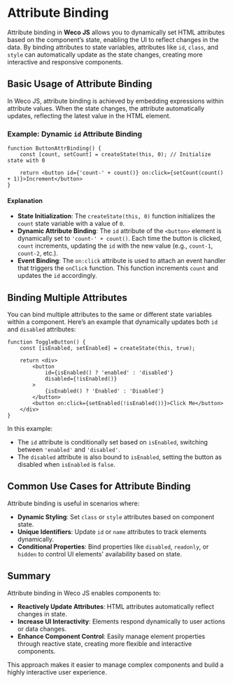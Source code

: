 # Attribute Binding

Attribute binding in **Weco JS** allows you to dynamically set HTML attributes based on the component’s state, enabling the UI to reflect changes in the data. By binding attributes to state variables, attributes like `id`, `class`, and `style` can automatically update as the state changes, creating more interactive and responsive components.

## Basic Usage of Attribute Binding

In Weco JS, attribute binding is achieved by embedding expressions within attribute values. When the state changes, the attribute automatically updates, reflecting the latest value in the HTML element.

### Example: Dynamic `id` Attribute Binding

```tsx
function ButtonAttrBinding() {
    const [count, setCount] = createState(this, 0); // Initialize state with 0

    return <button id={'count-' + count()} on:click={setCount(count() + 1)}>Increment</button>
}
```

#### Explanation

* **State Initialization**: The `createState(this, 0)` function initializes the `count` state variable with a value of `0`.
* **Dynamic Attribute Binding**: The `id` attribute of the `<button>` element is dynamically set to `'count-' + count()`. Each time the button is clicked, `count` increments, updating the `id` with the new value (e.g., `count-1`, `count-2`, etc.).
* **Event Binding**: The `on:click` attribute is used to attach an event handler that triggers the `onClick` function. This function increments `count` and updates the `id` accordingly.

## Binding Multiple Attributes

You can bind multiple attributes to the same or different state variables within a component. Here’s an example that dynamically updates both `id` and `disabled` attributes:

```tsx
function ToggleButton() {
    const [isEnabled, setEnabled] = createState(this, true);

    return <div>
        <button
            id={isEnabled() ? 'enabled' : 'disabled'}
            disabled={!isEnabled()}
        >
            {isEnabled() ? 'Enabled' : 'Disabled'}
        </button>
        <button on:click={setEnabled(!isEnabled())}>Click Me</button>
    </div>
}
```

In this example:

* The `id` attribute is conditionally set based on `isEnabled`, switching between `'enabled'` and `'disabled'`.
* The `disabled` attribute is also bound to `isEnabled`, setting the button as disabled when `isEnabled` is `false`.

## Common Use Cases for Attribute Binding

Attribute binding is useful in scenarios where:
* **Dynamic Styling**: Set `class` or `style` attributes based on component state.
* **Unique Identifiers**: Update `id` or `name` attributes to track elements dynamically.
* **Conditional Properties**: Bind properties like `disabled`, `readonly`, or `hidden` to control UI elements' availability based on state.

## Summary

Attribute binding in Weco JS enables components to:

* **Reactively Update Attributes**: HTML attributes automatically reflect changes in state.
* **Increase UI Interactivity**: Elements respond dynamically to user actions or data changes.
* **Enhance Component Control**: Easily manage element properties through reactive state, creating more flexible and interactive components.

This approach makes it easier to manage complex components and build a highly interactive user experience.
